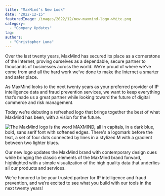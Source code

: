 ```yaml
---
title: "MaxMind’s New Look"
date: "2022-12-15"
featuredImage: /images/2022/12/new-maxmind-logo-white.png
category:
  - "Company Updates"
tag:
authors:
  - "Christopher Luna"
---
```


Over the last twenty years, MaxMind has secured its place as a cornerstone of
the Internet, proving ourselves as a dependable, secure partner to thousands of
businesses across the world. We’re proud of where we’ve come from and all the
hard work we’ve done to make the Internet a smarter and safer place.

As MaxMind looks to the next twenty years as your preferred provider of IP
intelligence data and fraud prevention services, we want to keep everything
that’s made us a great partner while looking toward the future of digital
commerce and risk management.

Today we’re debuting a refreshed logo that brings together the best of what
MaxMind has been, with a vision for the future.

![The MaxMind logo is the word MAXMIND, all in capitals, in a dark blue, bold,
sans serif font with softened edges. There's a logomark before the text, a set
of four dots connected by lines in a stylized M with a gradient between two
lighter blues.](/images/2022/12/new-maxmind-logo.png)

Our new logo updates the MaxMind brand with contemporary design cues while
bringing the classic elements of the MaxMind brand forward, highlighted with a
simple visualization of the high quality data that underlies all our products
and services.

We’re honored to be your trusted partner for IP intelligence and fraud
prevention, and we’re excited to see what you build with our tools in the next
twenty years!
